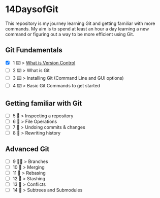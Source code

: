# 14DaysofGit

This repository is my journey learning Git and getting familiar with more commands. My aim is to spend at least an hour a day learning a new command or figuring out a way to be more efficient using Git.

## Git Fundamentals
- [X] 1 ⌨️ > [What is Version Control](https://www.techielass.com/what-is-version-control/)
- [ ] 2 ⌨️ > What is Git 
- [ ] 3 ⌨️ > Installing Git (Command Line and GUI options) 
- [ ] 4 ⌨️ > Basic Git Commands to get started 

## Getting familiar with Git
- [ ] 5 👀 > Inspecting a repository 
- [ ] 6 👀 > File Operations 
- [ ] 7 👀 > Undoing commits & changes 
- [ ] 8 👀 > Rewriting history 

## Advanced Git
- [ ] 9 🦹‍♀️ > Branches 
- [ ] 10 🦹‍ > Merging 
- [ ] 11 🦹‍ > Rebasing 
- [ ] 12 🦹‍ > Stashing 
- [ ] 13 🦹‍ > Conflicts 
- [ ] 14 🦹‍ > Subtrees and Submodules 
